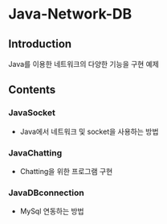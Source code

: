 # Java-Network-DB

## Introduction
Java를 이용한 네트워크의 다양한 기능을 구현 예제 

## Contents

### JavaSocket
* Java에서 네트워크 및 socket을 사용하는 방법 

### JavaChatting
* Chatting을 위한 프로그램 구현

### JavaDBconnection
* MySql 연동하는 방법 
